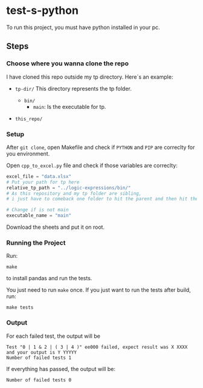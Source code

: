 # test-s-python

To run this project, you must have python installed in your pc.

## Steps

### Choose where you wanna clone the repo

I have cloned this repo outside my tp directory. Here´s an example:

  - `tp-dir/` This directory represents the tp folder.
      - `bin/`
         - `main`: Is the executable for tp.
        
  - `this_repo/`

### Setup

After `git clone`, open Makefile and check if `PYTHON` and `PIP` are correclty for you environment.

Open `cpp_to_excel.py` file and check if those variables are correclty:

```python
excel_file = "data.xlsx"
# Put your path for tp here
relative_tp_path = "../logic-expressions/bin/"
# As this repository and my tp folder are sibling,
# i just have to comeback one folder to hit the parent and then hit the tp folder.

# Change if is not main
executable_name = "main"

```

Download the sheets and put it on root.

### Running the Project

Run:

```shell
make
``` 
to install pandas and run the tests.

You just need to run `make` once. If you just want to run the tests after build, run:

```shell
make tests
```

### Output

For each failed test, the output will be

```shell
Test "0 | 1 & 2 | ( 3 | 4 )" ee000 failed, expect result was X XXXX and your output is Y YYYYY
Number of failed tests 1

```

If everything has passed, the output will be:

```shell
Number of failed tests 0
```
